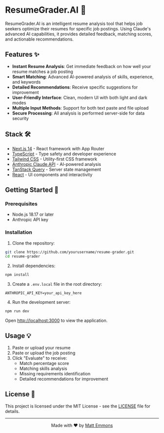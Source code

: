 # ResumeGrader.AI 📝

ResumeGrader.AI is an intelligent resume analysis tool that helps job seekers optimize their resumes for specific job postings. Using Claude's advanced AI capabilities, it provides detailed feedback, matching scores, and actionable recommendations.

## Features ✨

- **Instant Resume Analysis**: Get immediate feedback on how well your resume matches a job posting
- **Smart Matching**: Advanced AI-powered analysis of skills, experience, and keywords
- **Detailed Recommendations**: Receive specific suggestions for improvement
- **User-Friendly Interface**: Clean, modern UI with both light and dark modes
- **Multiple Input Methods**: Support for both text paste and file upload
- **Secure Processing**: All analysis is performed server-side for data security

## Stack 🛠️

- [Next.js 14](https://nextjs.org/) - React framework with App Router
- [TypeScript](https://www.typescriptlang.org/) - Type safety and developer experience
- [Tailwind CSS](https://tailwindcss.com/) - Utility-first CSS framework
- [Anthropic Claude API](https://www.anthropic.com/claude) - AI-powered analysis
- [TanStack Query](https://tanstack.com/query/latest) - Server state management
- [React](https://react.dev/) - UI components and interactivity

## Getting Started 🚀

### Prerequisites

- Node.js 18.17 or later
- Anthropic API key

### Installation

1. Clone the repository:

```bash
git clone https://github.com/yourusername/resume-grader.git
cd resume-grader
```

2. Install dependencies:

```bash
npm install
```

3. Create a `.env.local` file in the root directory:

```env
ANTHROPIC_API_KEY=your_api_key_here
```

4. Run the development server:

```bash
npm run dev
```

Open [http://localhost:3000](http://localhost:3000) to view the application.

## Usage 💡

1. Paste or upload your resume
2. Paste or upload the job posting
3. Click "Evaluate" to receive:
   - Match percentage score
   - Matching skills analysis
   - Missing requirements identification
   - Detailed recommendations for improvement

## License 📄

This project is licensed under the MIT License - see the [LICENSE](LICENSE) file for details.

---

<p align="center">
  Made with ❤️ by <a href="https://github.com/fantods">Matt Emmons</a>
</p>
